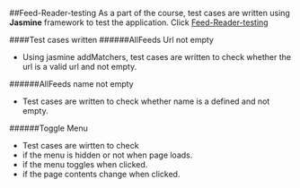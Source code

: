 ##Feed-Reader-testing
As a part of the course, test cases are written using **Jasmine** framework to test the application.
Click [Feed-Reader-testing](http://devi-srinivasan.github.io/Feed-Reader-Testing/)

####Test cases written
######AllFeeds Url not empty
*	Using jasmine addMatchers, test cases are written to check whether the url is a valid url and not empty.

######AllFeeds name not empty
*	Test cases are written to check whether name is a defined and not empty.

######Toggle Menu
*	Test cases are wirtten to check
  * if the menu is hidden or not when page loads.
  * if the menu toggles when clicked.
  * if the page contents change when clicked.			
